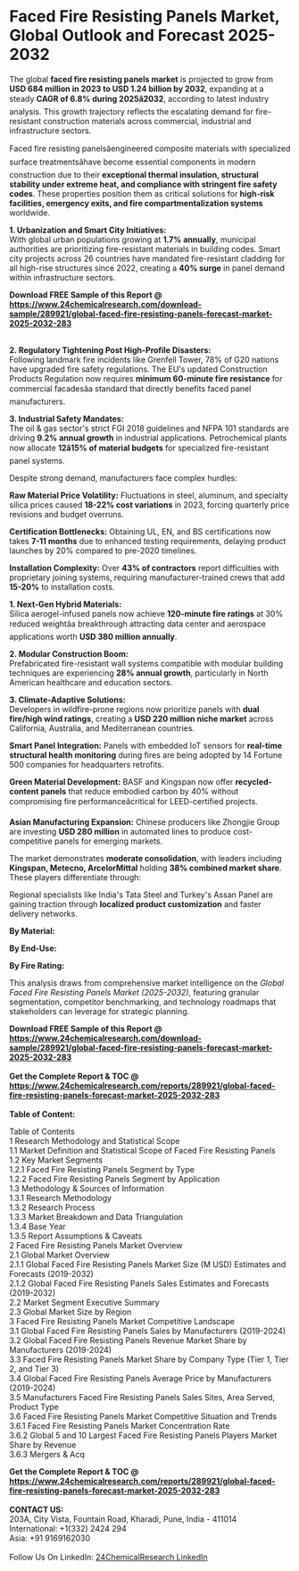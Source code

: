 <h1>Faced Fire Resisting Panels Market, Global Outlook and Forecast 2025-2032</h1><p>The global <strong>faced fire resisting panels market</strong> is projected to grow from <strong>USD 684 million in 2023 to USD 1.24 billion by 2032</strong>, expanding at a steady <strong>CAGR of 6.8% during 2025â2032</strong>, according to latest industry analysis. This growth trajectory reflects the escalating demand for fire-resistant construction materials across commercial, industrial and infrastructure sectors.</p><p>Faced fire resisting panelsâengineered composite materials with specialized surface treatmentsâhave become essential components in modern construction due to their <strong>exceptional thermal insulation, structural stability under extreme heat, and compliance with stringent fire safety codes</strong>. These properties position them as critical solutions for <strong>high-risk facilities, emergency exits, and fire compartmentalization systems</strong> worldwide.</p><p><strong>1. Urbanization and Smart City Initiatives:</strong><br>
With global urban populations growing at <strong>1.7% annually</strong>, municipal authorities are prioritizing fire-resistant materials in building codes. Smart city projects across 26 countries have mandated fire-resistant cladding for all high-rise structures since 2022, creating a <strong>40% surge</strong> in panel demand within infrastructure sectors.</p><div><b>Download FREE Sample of this Report @ 
            <a href="https://www.24chemicalresearch.com/download-sample/289921/global-faced-fire-resisting-panels-forecast-market-2025-2032-283">
            https://www.24chemicalresearch.com/download-sample/289921/global-faced-fire-resisting-panels-forecast-market-2025-2032-283</a></b></div><br><p><strong>2. Regulatory Tightening Post High-Profile Disasters:</strong><br>
Following landmark fire incidents like Grenfell Tower, 78% of G20 nations have upgraded fire safety regulations. The EU's updated Construction Products Regulation now requires <strong>minimum 60-minute fire resistance</strong> for commercial facadesâa standard that directly benefits faced panel manufacturers.</p><p><strong>3. Industrial Safety Mandates:</strong><br>
The oil &amp; gas sector's strict FGI 2018 guidelines and NFPA 101 standards are driving <strong>9.2% annual growth</strong> in industrial applications. Petrochemical plants now allocate <strong>12â15% of material budgets</strong> for specialized fire-resistant panel systems.</p><p>Despite strong demand, manufacturers face complex hurdles:</p><p><strong>Raw Material Price Volatility:</strong> Fluctuations in steel, aluminum, and specialty silica prices caused <strong>18-22% cost variations</strong> in 2023, forcing quarterly price revisions and budget overruns.</p><p><strong>Certification Bottlenecks:</strong> Obtaining UL, EN, and BS certifications now takes <strong>7-11 months</strong> due to enhanced testing requirements, delaying product launches by 20% compared to pre-2020 timelines.</p><p><strong>Installation Complexity:</strong> Over <strong>43% of contractors</strong> report difficulties with proprietary joining systems, requiring manufacturer-trained crews that add <strong>15-20%</strong> to installation costs.</p><p><strong>1. Next-Gen Hybrid Materials:</strong><br>
Silica aerogel-infused panels now achieve <strong>120-minute fire ratings</strong> at 30% reduced weightâa breakthrough attracting data center and aerospace applications worth <strong>USD 380 million annually</strong>.</p><p><strong>2. Modular Construction Boom:</strong><br>
Prefabricated fire-resistant wall systems compatible with modular building techniques are experiencing <strong>28% annual growth</strong>, particularly in North American healthcare and education sectors.</p><p><strong>3. Climate-Adaptive Solutions:</strong><br>
Developers in wildfire-prone regions now prioritize panels with <strong>dual fire/high wind ratings</strong>, creating a <strong>USD 220 million niche market</strong> across California, Australia, and Mediterranean countries.</p><p><strong>Smart Panel Integration:</strong> Panels with embedded IoT sensors for <strong>real-time structural health monitoring</strong> during fires are being adopted by 14 Fortune 500 companies for headquarters retrofits.</p><p><strong>Green Material Development:</strong> BASF and Kingspan now offer <strong>recycled-content panels</strong> that reduce embodied carbon by 40% without compromising fire performanceâcritical for LEED-certified projects.</p><p><strong>Asian Manufacturing Expansion:</strong> Chinese producers like Zhongjie Group are investing <strong>USD 280 million</strong> in automated lines to produce cost-competitive panels for emerging markets.</p><p>The market demonstrates <strong>moderate consolidation</strong>, with leaders including <strong>Kingspan, Metecno, ArcelorMittal</strong> holding <strong>38% combined market share</strong>. These players differentiate through:</p><p>Regional specialists like India's Tata Steel and Turkey's Assan Panel are gaining traction through <strong>localized product customization</strong> and faster delivery networks.</p><p><strong>By Material:</strong></p><p><strong>By End-Use:</strong></p><p><strong>By Fire Rating:</strong></p><p>This analysis draws from comprehensive market intelligence on the <em>Global Faced Fire Resisting Panels Market (2025-2032)</em>, featuring granular segmentation, competitor benchmarking, and technology roadmaps that stakeholders can leverage for strategic planning.</p><div><b>Download FREE Sample of this Report @ 
            <a href="https://www.24chemicalresearch.com/download-sample/289921/global-faced-fire-resisting-panels-forecast-market-2025-2032-283">
            https://www.24chemicalresearch.com/download-sample/289921/global-faced-fire-resisting-panels-forecast-market-2025-2032-283</a></b></div><br><div><b>Get the Complete Report & TOC @ 
            <a href="https://www.24chemicalresearch.com/reports/289921/global-faced-fire-resisting-panels-forecast-market-2025-2032-283">
            https://www.24chemicalresearch.com/reports/289921/global-faced-fire-resisting-panels-forecast-market-2025-2032-283</a></b></div><br>
            <b>Table of Content:</b><p>Table of Contents<br />
1 Research Methodology and Statistical Scope<br />
1.1 Market Definition and Statistical Scope of Faced Fire Resisting Panels<br />
1.2 Key Market Segments<br />
1.2.1 Faced Fire Resisting Panels Segment by Type<br />
1.2.2 Faced Fire Resisting Panels Segment by Application<br />
1.3 Methodology & Sources of Information<br />
1.3.1 Research Methodology<br />
1.3.2 Research Process<br />
1.3.3 Market Breakdown and Data Triangulation<br />
1.3.4 Base Year<br />
1.3.5 Report Assumptions & Caveats<br />
2 Faced Fire Resisting Panels Market Overview<br />
2.1 Global Market Overview<br />
2.1.1 Global Faced Fire Resisting Panels Market Size (M USD) Estimates and Forecasts (2019-2032)<br />
2.1.2 Global Faced Fire Resisting Panels Sales Estimates and Forecasts (2019-2032)<br />
2.2 Market Segment Executive Summary<br />
2.3 Global Market Size by Region<br />
3 Faced Fire Resisting Panels Market Competitive Landscape<br />
3.1 Global Faced Fire Resisting Panels Sales by Manufacturers (2019-2024)<br />
3.2 Global Faced Fire Resisting Panels Revenue Market Share by Manufacturers (2019-2024)<br />
3.3 Faced Fire Resisting Panels Market Share by Company Type (Tier 1, Tier 2, and Tier 3)<br />
3.4 Global Faced Fire Resisting Panels Average Price by Manufacturers (2019-2024)<br />
3.5 Manufacturers Faced Fire Resisting Panels Sales Sites, Area Served, Product Type<br />
3.6 Faced Fire Resisting Panels Market Competitive Situation and Trends<br />
3.6.1 Faced Fire Resisting Panels Market Concentration Rate<br />
3.6.2 Global 5 and 10 Largest Faced Fire Resisting Panels Players Market Share by Revenue<br />
3.6.3 Mergers & Acq</p><div><b>Get the Complete Report & TOC @ 
            <a href="https://www.24chemicalresearch.com/reports/289921/global-faced-fire-resisting-panels-forecast-market-2025-2032-283">
            https://www.24chemicalresearch.com/reports/289921/global-faced-fire-resisting-panels-forecast-market-2025-2032-283</a></b></div><br><b>CONTACT US:</b><br>
            203A, City Vista, Fountain Road, Kharadi, Pune, India - 411014<br>
            International: +1(332) 2424 294<br>
            Asia: +91 9169162030 <br><br>
            Follow Us On LinkedIn: <a href="https://www.linkedin.com/company/24chemicalresearch/">24ChemicalResearch LinkedIn</a>